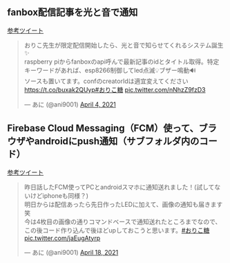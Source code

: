 ## fanbox配信記事を光と音で通知
<a href="https://twitter.com/ani9001/status/1378608839268868096">参考ツイート</a>
<blockquote class="twitter-tweet"><p lang="ja" dir="ltr">おりこ先生が限定配信開始したら、光と音で知らせてくれるシステム誕生✨<br>raspberry piからfanboxのapi呼んで最新記事のidとタイトル取得。特定キーワードがあれば、esp8266制御してled点滅💡ブザー鳴動🔊<br>ソースも置いてます。confのcreatorIdは適宜変えてください<a href="https://t.co/buxak2QUyp">https://t.co/buxak2QUyp</a><a href="https://twitter.com/hashtag/%E3%81%8A%E3%82%8A%E3%81%93%E7%B3%96?src=hash&amp;ref_src=twsrc%5Etfw">#おりこ糖</a> <a href="https://t.co/nNhzZ9fzD3">pic.twitter.com/nNhzZ9fzD3</a></p>&mdash; あに (@ani9001) <a href="https://twitter.com/ani9001/status/1378608839268868096?ref_src=twsrc%5Etfw">April 4, 2021</a></blockquote>

## Firebase Cloud Messaging（FCM）使って、ブラウザやandroidにpush通知（サブフォルダ内のコード）
<a href="https://twitter.com/ani9001/status/1383631764602507268">参考ツイート</a>
<blockquote class="twitter-tweet"><p lang="ja" dir="ltr">昨日話したFCM使ってPCとandroidスマホに通知送れました！(試してないけどiphoneも同様？)<br>明日からは配信あったら先日作ったLEDに加えて、画像の通知も届きます笑<br>今は4枚目の画像の通りコマンドベースで通知送れたところまでなので、この後コード作り込んで後ほどupしておこうと思います。<a href="https://twitter.com/hashtag/%E3%81%8A%E3%82%8A%E3%81%93%E7%B3%96?src=hash&amp;ref_src=twsrc%5Etfw">#おりこ糖</a> <a href="https://t.co/jaEugAtyrp">pic.twitter.com/jaEugAtyrp</a></p>&mdash; あに (@ani9001) <a href="https://twitter.com/ani9001/status/1383631764602507268?ref_src=twsrc%5Etfw">April 18, 2021</a></blockquote>

